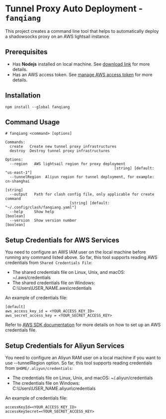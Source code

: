# Tunnel Proxy Auto Deployment - `fanqiang`

This project creates a command line tool that helps to automatically deploy a shadowsocks proxy on an AWS lightsail instance.

## Prerequisites

- Has **Nodejs** installed on local machine. See [download link][1] for more details.
- Has an AWS access token. See [manage AWS access token][2] for more details.

[1]: https://nodejs.org/en/
[2]: https://console.aws.amazon.com/iam/home#security_credential

## Installation

```
npm install --global fanqiang
```

## Command Usage

```
# fanqiang <command> [options]

Commands:
  create   Create new tunnel proxy infrastructures
  destroy  Destroy tunnel proxy infrastructures

Options:
  --region   AWS lightsail region for proxy deployment
                                                 [string] [default: "us-east-1"]
  --tunnelRegion  Aliyun region for tunnel deployment, for example: cn-shanghai
                                                                        [string]
  --output   Path for clash config file, only applicable for create command
                             [string] [default: "~/.config/clash/fanqiang.yaml"]
  --help     Show help                                                 [boolean]
  --version  Show version number                                       [boolean]
```

## Setup Credentials for AWS Services

You need to configure an AWS IAM user on the local machine before running any command listed above. So far, this tool
supports reading AWS credentials from <code>Shared Credentials File</code>:

- The shared credentials file on Linux, Unix, and macOS: ~/.aws/credentials
- The shared credentials file on Windows: C:\Users\USER_NAME\.aws\credentials

An example of credentials file:

```
[default]
aws_access_key_id = <YOUR_ACCESS_KEY_ID>
aws_secret_access_key = <YOUR_SECRET_ACCESS_KEY>
```

Refer to [AWS SDK documentation][3] for more details on how to set up an AWS credentials file.

[3]: https://docs.aws.amazon.com/sdk-for-javascript/v2/developer-guide/loading-node-credentials-shared.html

## Setup Credentials for Aliyun Services

You need to configure an Aliyun RAM user on a local machine if you want to use --tunnelRegion option. So far, this tool
supports reading credentials from <code>$HOME/.aliyun/credentials</code>:

- The credentials file on Linux, Unix, and macOS: ~/.aliyun/credentials
- The credentials file on Windows: C:\Users\USER_NAME\.aliyun\credentials

An example of credentials file:

```
accessKeyId=<YOUR_ACCESS_KEY_ID>
accessKeySecret=<YOUR_SECRET_ACCESS_KEY>
```
